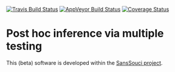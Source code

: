 [![Travis Build Status](https://travis-ci.org/pneuvial/sanssouci.svg?branch=master)](https://travis-ci.org/pneuvial/sanssouci)
[![AppVeyor Build Status](https://ci.appveyor.com/api/projects/status/github/pneuvial/sanssouci?branch=master&svg=true)](https://ci.appveyor.com/project/pneuvial/sanssouci)
[![Coverage Status](https://img.shields.io/codecov/c/github/pneuvial/sanssouci/master.svg)](https://codecov.io/github/pneuvial/sanssouci?branch=master)

# Post hoc inference via multiple testing

This (beta) software is developed within the [SansSouci project](https://www.math.univ-toulouse.fr/~pneuvial/sanssouci).

